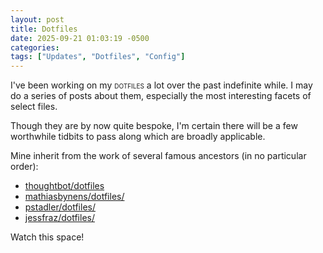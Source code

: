 ```yaml
---
layout: post
title: Dotfiles 
date: 2025-09-21 01:03:19 -0500 
categories:
tags: ["Updates", "Dotfiles", "Config"]
---
```


I've been working on my <span style="font-variant-caps: small-caps; cursor: pointer;" title="A set of configuration files that one can use to customize one's shell and applications">dotfiles</span> a lot over the past indefinite while. I may do a series of posts about them, especially the most interesting facets of select files. 

Though they are by now quite bespoke, I'm certain there will be a few worthwhile tidbits to pass along which are broadly applicable. 

Mine inherit from the work of several famous ancestors (in no particular order): 

- [thoughtbot/dotfiles](https://github.com/thoughtbot/dotfiles/)
- [mathiasbynens/dotfiles/](https://github.com/mathiasbynens/dotfiles/)
- [pstadler/dotfiles/](https://github.com/pstadler/dotfiles/)
- [jessfraz/dotfiles/](https://github.com/jessfraz/dotfiles/)

Watch this space!
